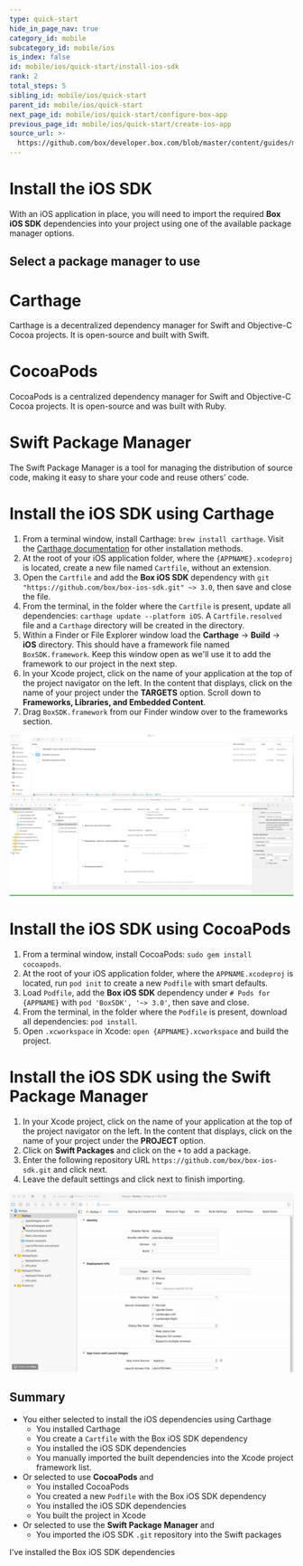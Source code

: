 ```yaml
---
type: quick-start
hide_in_page_nav: true
category_id: mobile
subcategory_id: mobile/ios
is_index: false
id: mobile/ios/quick-start/install-ios-sdk
rank: 2
total_steps: 5
sibling_id: mobile/ios/quick-start
parent_id: mobile/ios/quick-start
next_page_id: mobile/ios/quick-start/configure-box-app
previous_page_id: mobile/ios/quick-start/create-ios-app
source_url: >-
  https://github.com/box/developer.box.com/blob/master/content/guides/mobile/ios/quick-start/2-install-ios-sdk.md
---
```


# Install the iOS SDK

With an iOS application in place, you will need to import the required **Box
iOS SDK** dependencies into your project using one of the available package
manager options.

## Select a package manager to use

<Grid columns='3'>

<Choose option='ios.pm_type' value='carthage' color='blue'>

# Carthage

Carthage is a decentralized dependency manager for Swift
and Objective-C Cocoa projects. It is open-source and built
with Swift.

</Choose>

<Choose option='ios.pm_type' value='cocoapods' color='none'>

# CocoaPods

CocoaPods is a centralized dependency manager for Swift and
Objective-C Cocoa projects. It is open-source and was built
with Ruby.

</Choose>

<Choose option='ios.pm_type' value='swift' color='blue'>

# Swift Package Manager

The Swift Package Manager is a tool for managing the distribution
of source code, making it easy to share your code and reuse
others’ code.

</Choose>

</Grid>

<Choice option='ios.pm_type' value='carthage' color='blue'>

# Install the iOS SDK using Carthage

1. From a terminal window, install Carthage: `brew install carthage`.
  Visit the [Carthage documentation][carthage-docs]
  for other installation methods.
2. At the root of your iOS application folder, where the `{APPNAME}.xcodeproj`
   is located, create a new file named `Cartfile`, without an extension.
3. Open the `Cartfile` and add the **Box iOS SDK** dependency with
   `git "https://github.com/box/box-ios-sdk.git" ~> 3.0`, then save and close
   the file.
4. From the terminal, in the folder where the `Cartfile` is present, update
   all dependencies: `carthage update --platform iOS`. A `Cartfile.resolved`
   file and a `Carthage` directory will be created in the directory. 
5. Within a Finder or File Explorer window load the **Carthage** -> **Build**
   -> **iOS** directory. This should have a framework file named
   `BoxSDK.framework`. Keep this window open as we'll use it to add the
   framework to our project in the next step.
6. In your Xcode project, click on the name of your application at the top of
   the project navigator on the left. In the content that displays, click on
   the name of your project under the **TARGETS** option. Scroll down to
   **Frameworks, Libraries, and Embedded Content**. 
7. Drag `BoxSDK.framework` from our Finder window over to the frameworks
   section.

<ImageFrame center>

![Add framework to project](./framework-carthage-add.gif)

</ImageFrame>

</Choice>

<Choice option='ios.pm_type' value='cocoapods' color='blue'>

# Install the iOS SDK using CocoaPods

1. From a terminal window, install CocoaPods: `sudo gem install cocoapods`.
2. At the root of your iOS application folder, where the `APPNAME.xcodeproj`
   is located, run `pod init` to create a new `Podfile` with smart defaults.
3. Load `Podfile`, add the **Box iOS SDK** dependency under
   `# Pods for {APPNAME}` with `pod 'BoxSDK', '~> 3.0'`, then save and close.
4. From the terminal, in the folder where the `Podfile` is present, download
   all dependencies: `pod install`.
5. Open `.xcworkspace` in Xcode: `open {APPNAME}.xcworkspace` and build the
   project.

</Choice>

<Choice option='ios.pm_type' value='swift' color='blue'>

# Install the iOS SDK using the Swift Package Manager

1. In your Xcode project, click on the name of your application at the top of
   the project navigator on the left. In the content that displays, click on
   the name of your project under the **PROJECT** option.
2. Click on **Swift Packages** and click on the `+` to add a package.
3. Enter the following repository URL
   `https://github.com/box/box-ios-sdk.git` and click next.
4. Leave the default settings and click next to finish importing.

<ImageFrame center>

![Add framework to project](./import-sdk-spm.gif)

</ImageFrame>

</Choice>

## Summary

* You either selected to install the iOS dependencies using Carthage
  * You installed Carthage
  * You create a `Cartfile` with the Box iOS SDK dependency
  * You installed the iOS SDK dependencies
  * You manually imported the built dependencies into the Xcode project
    framework list.
* Or selected to use **CocoaPods** and
  * You installed CocoaPods
  * You created a new `Podfile` with the Box iOS SDK dependency
  * You installed the iOS SDK dependencies
  * You built the project in Xcode
* Or selected to use the **Swift Package Manager** and
  * You imported the iOS SDK `.git` repository into the Swift packages

<Observe option='ios.pm_type' value='carthage,cocoapods,swift'>
<Next>

I've installed the Box iOS SDK dependencies

</Next>

</Observe>

[carthage-docs]: https://github.com/Carthage/Carthage#installing-carthage
